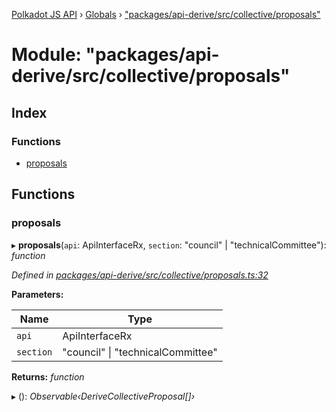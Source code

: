 [Polkadot JS API](../README.md) › [Globals](../globals.md) › ["packages/api-derive/src/collective/proposals"](_packages_api_derive_src_collective_proposals_.md)

# Module: "packages/api-derive/src/collective/proposals"

## Index

### Functions

* [proposals](_packages_api_derive_src_collective_proposals_.md#proposals)

## Functions

###  proposals

▸ **proposals**(`api`: ApiInterfaceRx, `section`: "council" | "technicalCommittee"): *function*

*Defined in [packages/api-derive/src/collective/proposals.ts:32](https://github.com/polkadot-js/api/blob/f7c1b6e81/packages/api-derive/src/collective/proposals.ts#L32)*

**Parameters:**

Name | Type |
------ | ------ |
`api` | ApiInterfaceRx |
`section` | "council" &#124; "technicalCommittee" |

**Returns:** *function*

▸ (): *Observable‹DeriveCollectiveProposal[]›*

